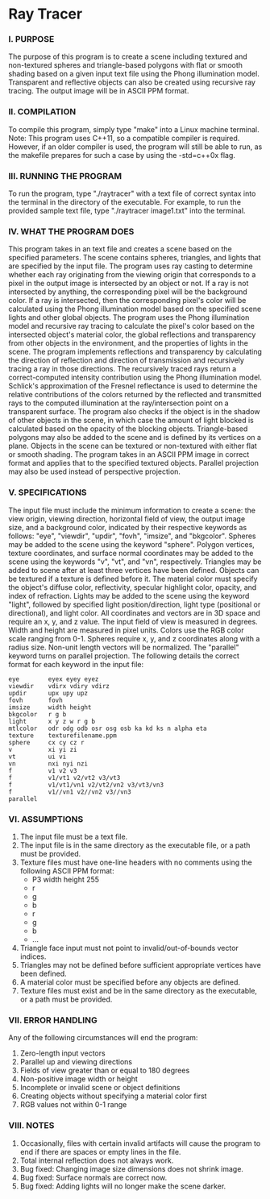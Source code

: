 # Ray Tracer

### I. PURPOSE ###

The purpose of this program is to create a scene including textured and non-textured
spheres and triangle-based polygons with flat or smooth shading based on a given input
text file using the Phong illumination model. Transparent and reflective objects can
also be created using recursive ray tracing. The output image will be in ASCII PPM format.


### II. COMPILATION ###

To compile this program, simply type "make" into a Linux machine terminal. Note: This
program uses C++11, so a compatible compiler is required. However, if an older compiler
is used, the program will still be able to run, as the makefile prepares for such a case
by using the -std=c++0x flag.


### III. RUNNING THE PROGRAM ###

To run the program, type "./raytracer" with a text file of correct syntax into the terminal
in the directory of the executable. For example, to run the provided sample text file, type
"./raytracer image1.txt" into the terminal.


### IV. WHAT THE PROGRAM DOES ###

This program takes in an text file and creates a scene based on the specified parameters.
The scene contains spheres, triangles, and lights that are specified by the input file. The
program uses ray casting to determine whether each ray originating from the viewing origin
that corresponds to a pixel in the output image is intersected by an object or not. If a ray
is not intersected by anything, the corresponding pixel will be the background color. If a
ray is intersected, then the corresponding pixel's color will be calculated using the Phong
illumination model based on the specified scene lights and other global objects. The program
uses the Phong illumination model and recursive ray tracing to calculate the pixel's color
based on the intersected object's material color, the global reflections and transparency
from other objects in the environment, and the properties of lights in the scene. The program
implements reflections and transparency by calculating the direction of reflection and
direction of transmission and recursively tracing a ray in those directions. The recursively
traced rays return a correct-computed intensity contribution using the Phong illumination
model. Schlick's approximation of the Fresnel reflectance is used to determine the relative
contributions of the colors returned by the reflected and transmitted rays to the computed
illumination at the ray/intersection point on a transparent surface. The program also checks
if the object is in the shadow of other objects in the scene, in which case the amount of
light blocked is calculated based on the opacity of the blocking objects. Triangle-based
polygons may also be added to the scene and is defined by its vertices on a plane. Objects
in the scene can be textured or non-textured with either flat or smooth shading. The program
takes in an ASCII PPM image in correct format and applies that to the specified textured
objects. Parallel projection may also be used instead of perspective projection.


### V. SPECIFICATIONS ###

The input file must include the minimum information to create a scene: the view origin,
viewing direction, horizontal field of view, the output image size, and a background color,
indicated by their respective keywords as follows: "eye", "viewdir", "updir", "fovh", 
"imsize", and "bkgcolor". Spheres may be added to the scene using the keyword "sphere".
Polygon vertices, texture coordinates, and surface normal coordinates may be added to the
scene using the keywords "v", "vt", and "vn", respectively. Triangles may be added to scene
after at least three vertices have been defined. Objects can be textured if a texture is
defined before it. The material color must specify the object's diffuse color, reflectivity,
specular highlight color, opacity, and index of refraction. Lights may be added to the scene
using the keyword "light", followed by specified light position/direction, light type
(positional or directional), and light color. All coordinates and vectors are in 3D space and
require an x, y, and z value. The input field of view is measured in degrees. Width and height
are measured in pixel units. Colors use the RGB color scale ranging from 0-1. Spheres require
x, y, and z coordinates along with a radius size. Non-unit length vectors will be normalized.
The "parallel" keyword turns on parallel projection. The following details the correct format
for each keyword in the input file:

```
eye        eyex eyey eyez
viewdir    vdirx vdiry vdirz
updir      upx upy upz
fovh       fovh
imsize     width height
bkgcolor   r g b
light      x y z w r g b
mtlcolor   odr odg odb osr osg osb ka kd ks n alpha eta
texture    texturefilename.ppm
sphere     cx cy cz r
v          xi yi zi
vt         ui vi
vn         nxi nyi nzi
f          v1 v2 v3
f          v1/vt1 v2/vt2 v3/vt3
f          v1/vt1/vn1 v2/vt2/vn2 v3/vt3/vn3
f          v1//vn1 v2//vn2 v3//vn3
parallel
```

### VI. ASSUMPTIONS ###

1. The input file must be a text file.
2. The input file is in the same directory as the executable file, or a path must be provided.
3. Texture files must have one-line headers with no comments using the following ASCII PPM format:
   * P3 width height 255
   * r
   * g
   * b
   * r
   * g
   * b
   * ...
4. Triangle face input must not point to invalid/out-of-bounds vector indices.
5. Triangles may not be defined before sufficient appropriate vertices have been defined.
6. A material color must be specified before any objects are defined.
7. Texture files must exist and be in the same directory as the executable, or a path must be
   provided.


### VII. ERROR HANDLING ###

Any of the following circumstances will end the program:
1. Zero-length input vectors
2. Parallel up and viewing directions
3. Fields of view greater than or equal to 180 degrees
4. Non-positive image width or height
5. Incomplete or invalid scene or object definitions
6. Creating objects without specifying a material color first
7. RGB values not within 0-1 range


### VIII. NOTES ###

1. Occasionally, files with certain invalid artifacts will cause the program to end if there
   are spaces or empty lines in the file.
2. Total internal reflection does not always work.
3. Bug fixed: Changing image size dimensions does not shrink image.
4. Bug fixed: Surface normals are correct now.
5. Bug fixed: Adding lights will no longer make the scene darker.
